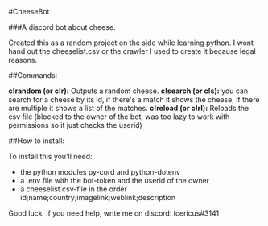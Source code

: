 #CheeseBot

###A discord bot about cheese.

Created this as a random project on the side while learning python.
I wont hand out the cheeselist.csv or the crawler I used to create it because legal reasons.

##Commands:

**c!random (or c!r):** Outputs a random cheese.
**c!search (or c!s):** you can search for a cheese by its id, if there's a match it shows the cheese, if there are multiple it shows a list of the matches.
**c!reload (or c!rl):** Reloads the csv file (blocked to the owner of the bot, was too lazy to work with permissions so it just checks the userid)


##How to install:

To install this you'll need:
- the python modules py-cord and python-dotenv
- a .env file with the bot-token and the userid of the owner
- a cheeselist.csv-file in the order id;name;country;imagelink;weblink;description


Good luck, if you need help, write me on discord: Icericus#3141